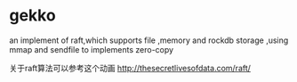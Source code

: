# gekko
an implement of raft,which supports file ,memory and rockdb storage ,using mmap and sendfile to implements zero-copy

关于raft算法可以参考这个动画
http://thesecretlivesofdata.com/raft/
